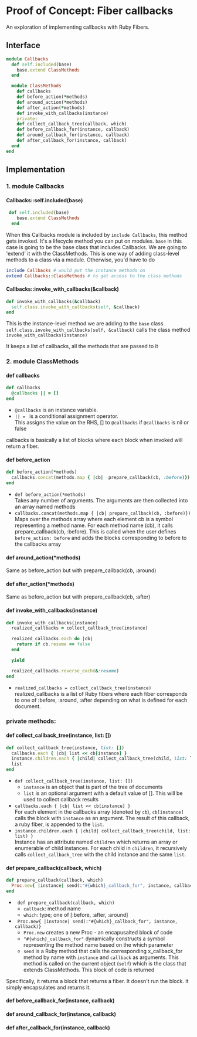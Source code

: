 # Proof of Concept: Fiber callbacks
An exploration of implementing callbacks with Ruby Fibers.  

## Interface 
```ruby
module Callbacks 
  def self.included(base)
    base.extend ClassMethods
  end

  module ClassMethods 
    def callbacks 
    def before_action(*methods)
    def around_action(*methods)
    def after_action(*methods)
    def invoke_with_callbacks(instance)
    private: 
    def collect_callback_tree(callback, which)
    def before_callback_for(instance, callback)
    def around_callback_for(instance, callback)
    def after_callback_for(instance, callback)
  end 
end
```

## Implementation 

### 1. module Callbacks 

#### Callbacks::self.included(base)
```ruby 
 def self.included(base)
    base.extend ClassMethods
  end
```
When this Callbacks module is included by `include Callbacks`, this method gets invoked. It's a lifecycle method you can put on modules. `base` in this case is going to be the base class that includes Callbacks. We are going to 'extend' it with the ClassMethods. This is one way of adding class-level methods to a class via a module. Otherwise, you'd have to do 
```ruby
include Callbacks # would put the instance methods on
extend Callbacks::ClassMethods # to get access to the class methods
```

####  Callbacks::invoke_with_callbacks(&callback)

```ruby 
def invoke_with_callbacks(&callback)
  self.class.invoke_with_callbacks(self, &callback)
end
```
This is the instance-level method we are adding to the ```base``` class. ```self.class.invoke_with_callbacks(self, &callback)``` calls the class method ```invoke_with_callbacks(instance)```

It keeps a list of callbacks, all the methods that are passed to it

### 2. module ClassMethods 

#### def callbacks
```ruby 
def callbacks
  @callbacks || = []
end
```
* ```@callbacks``` is an instance variable. <br/>
* ```|| = ``` is a conditional assignment operator. <br /> 
This assigns the value on the RHS, [] to ```@callbacks``` if ```@callbacks``` is nil or false

callbacks is basically a list of blocks where each block when invoked will return a fiber. 
#### def before_action
```ruby
def before_action(*methods)
  callbacks.concat(methods.map { |cb|  prepare_callback(cb, :before)})
end
```
* ```def before_action(*methods)``` </br>
Takes any number of arguments. The arguments are then collected into an array named methods
*  ```callbacks.concat(methods.map { |cb| prepare_callback(cb, :before)})```</br> 
Maps over the methods array where each element cb is a symbol representing a method name. For each method name (cb), it calls prepare_callback(cb, :before). This is called when the user defines ```before_action: before``` and adds the blocks corresponding to before to the callbacks array

#### def around_action(*methods)
Same as before_action but with prepare_callback(cb, :around)

#### def after_action(*methods)
Same as before_action but with prepare_callback(cb, :after)

#### def invoke_with_callbacks(instance)
```ruby 
def invoke_with_callbacks(instance)
  realized_callbacks = collect_callback_tree(instance)

  realized_callbacks.each do |cb|
    return if cb.resume == false
  end

  yield

  realized_callbacks.reverse_each(&:resume)
end
```
* ```realized_callbacks = collect_callback_tree(instance)``` <br />
realized_callbacks is a list of Ruby fibers where each fiber corresponds to one of :before, :around, :after depending on what is defined for each document. 

### private methods: 

#### def collect_callback_tree(instance, list: [])
```ruby 
def collect_callback_tree(instance, list: [])
  callbacks.each { |cb| list << cb[instance] }
  instance.children.each { |child| collect_callback_tree(child, list: list) }
  list
end
```
* ```def collect_callback_tree(instance, list: [])```
  * ```instance``` is an object that is part of the tree of documents
  * ```list``` is an optional argument with a default value of []. This will be used to collect callback results
* ```callbacks.each { |cb| list << cb[instance] }``` <br/>
 For each element in the callbacks array (denoted by `cb`), ```cb[instance]``` calls the block with `instance` as an argument. The result of this callback, a ruby fiber, is appended to the `list`.
* ```instance.children.each { |child| collect_callback_tree(child, list: list) }``` <br/>
Instance has an attribute named `children` which returns an array or enumerable of child instances. For each child in `children`, it recursively calls `collect_callback_tree` with the child instance and the same `list`. 



#### def prepare_callback(callback, which)

```ruby 
def prepare_callback(callback, which)
  Proc.new{ |instance| send(:"#{which}_callback_for", instance, callback)}
end
```
* ``` def prepare_callback(callback, which)``` <br/>
  * ```callback```: method name <br />
  * ```which```: type; one of [:before, :after, :around] <br />
* ``` Proc.new{ |instance| send(:"#{which}_callback_for", instance, callback)}``` <br/>
  * ```Proc.new``` creates a new Proc - an encapusalted block of code
  * ```"#{which}_callback_for"``` dynamically constructs a symbol representing the method name based on the which parameter
  * ```send``` is a Ruby method that calls the corresponding x_callback_for method by name with `instance` and `callback` as arguments. This method is called on the current object (`self`) which is the class that extends ClassMethods.
This block of code is returned

 Specifically, it returns a block that returns a fiber. It doesn't run the block. It simply encapsulates and returns it. 

#### def before_callback_for(instance, callback)

#### def around_callback_for(instance, callback)

#### def after_callback_for(instance, callback)



